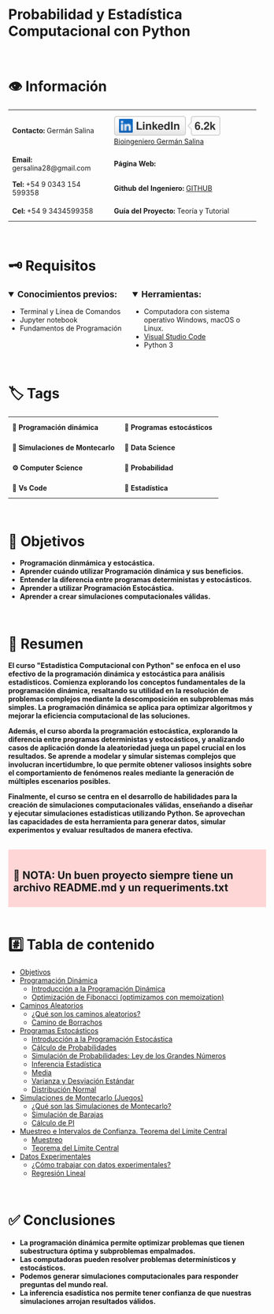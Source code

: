 # Probabilidad y Estadística Computacional con Python

<br>
<h1>
👁 Información
</h1>
<table style="border-collapse: collapse;">
  <tr>
    <td style="border: none; padding: 8px; text-align: left;"><strong>Contacto:</strong> Germán Salina</td>
    <td style="border: none; padding: 12px; text-align: left;">
      <img src="imgs/linkedin.svg" alt="LinkedIn:">
      <a href="https://www.linkedin.com/in/german-salina-bioingeniero-despachante-de-aduanas/">
       Bioingeniero Germán Salina
      </a>
    </td>
  </tr>
  <tr>
    <td style="border: none; padding: 8px; text-align: left;"><strong>Email:</strong> gersalina28@gmail.com</td>
    <td style="border: none; padding: 12px; text-align: left;"><strong>Página Web:</strong></td>
  </tr>
  <tr>
    <td style="border: none; padding: 8px; text-align: left;"><strong>Tel:</strong> +54 9 0343 154 599358</td>
    <td style="border: none; padding: 12px; text-align: left;"><strong>Github del Ingeniero:</strong> <a href="https://github.com/Gersa28">GITHUB</a></td>
  </tr>
  <tr>
    <td style="border: none; padding: 8px; text-align: left;"><strong>Cel:</strong> +54 9 3434599358</td>
    <td style="border: none; padding: 12px; text-align: left;"><strong>Guía del Proyecto:</strong> Teoría y Tutorial</td>
  </tr>
</table>

<br>
<h1 class="block-color-gray_background">
🗝 Requisitos
</h1>
<div style="display: flex; justify-content: space-between;">
    <div style="width: 50%;">
        <details open="">
            <summary style="font-weight: 600; font-size: 1.25em; line-height: 1.3; margin: 0;">
                <strong>Conocimientos previos:</strong>
            </summary>
            <div class="indented">
                <ul class="bulleted-list">
                    <li style="list-style-type: disc;">Terminal y Línea de Comandos</li>
                    <li style="list-style-type: disc;">Jupyter notebook</li>
                  <li style="list-style-type: disc;">Fundamentos de Programación</li>
                </ul>
            </div>
        </details>
    </div>
    <div style="width: 50%;">
        <details open="">
            <summary style="font-weight: 600; font-size: 1.25em; line-height: 1.3; margin: 0;">
                <strong>Herramientas:</strong>
            </summary>
            <div class="indented">
                <ul class="bulleted-list">
                    <li style="list-style-type: disc;">Computadora con sistema operativo Windows, macOS o Linux.</li>
                    <li style="list-style-type: disc;"><a href="https://code.visualstudio.com/">Visual Studio Code</a></li>
                    <li style="list-style-type: disc;">Python 3</li>
                </ul>
            </div>
        </details>
    </div>
</div>

<br>
<h1>🏷️ Tags
</h1>
<table style="border-collapse: collapse;">
  <tr>
    <td style="border: none; padding: 8px; text-align: left;"><strong>🐍 Programación dinámica</strong></td>
    <td style="border: none; padding: 12px; text-align: left;"><strong>🐍 Programas estocásticos</strong></td>
  </tr>
  <tr>
    <td style="border: none; padding: 8px; text-align: left;"><strong>🐍 Simulaciones de Montecarlo</strong></td>
    <td style="border: none; padding: 12px; text-align: left;"><strong>🐍 Data Science</strong></td>
  </tr>
  <tr>
    <td style="border: none; padding: 8px; text-align: left;"><strong>⚙ Computer Science</strong></td>
    <td style="border: none; padding: 12px; text-align: left;"><strong>🐍 Probabilidad</strong></td>
  </tr>
  <tr>
    <td style="border: none; padding: 8px; text-align: left;"><strong>🐍 Vs Code</strong></td>
    <td style="border: none; padding: 12px; text-align: left;"><strong>🐍 Estadística</strong></td>
  </tr>
</table>

<br>
<h1>
🎯 Objetivos
</h1>

- **Programación dinmámica y estocástica.**
- **Aprender cuándo utilizar Programación dinámica y sus beneficios.**
- **Entender la diferencia entre programas deterministas y estocásticos.**
- **Aprender a utilizar Programación Estocástica.**
- **Aprender a crear simulaciones computacionales válidas.**

<br>
<h1>
📜 Resumen
</h1>

**El curso "Estadística Computacional con Python" se enfoca en el uso efectivo de la programación dinámica y estocástica para análisis estadísticos. Comienza explorando los conceptos fundamentales de la programación dinámica, resaltando su utilidad en la resolución de problemas complejos mediante la descomposición en subproblemas más simples. La programación dinámica se aplica para optimizar algoritmos y mejorar la eficiencia computacional de las soluciones.**

**Además, el curso aborda la programación estocástica, explorando la diferencia entre programas deterministas y estocásticos, y analizando casos de aplicación donde la aleatoriedad juega un papel crucial en los resultados. Se aprende a modelar y simular sistemas complejos que involucran incertidumbre, lo que permite obtener valiosos insights sobre el comportamiento de fenómenos reales mediante la generación de múltiples escenarios posibles.**

**Finalmente, el curso se centra en el desarrollo de habilidades para la creación de simulaciones computacionales válidas, enseñando a diseñar y ejecutar simulaciones estadísticas utilizando Python. Se aprovechan las capacidades de esta herramienta para generar datos, simular experimentos y evaluar resultados de manera efectiva.**

<br>
<div>
    <div style="width: 100%; background-color: #FFD6D6; padding: 10px;">
        <strong>
            <h2>
            🚨 NOTA: Un buen proyecto siempre tiene un archivo README.md y un requeriments.txt
            </h2>
        </strong>
    </div>
</div>

<br>
<h1>
#️⃣ Tabla de contenido
</h1>

- [Objetivos](https://www.notion.so/Probabilidad-y-Estad-stica-Computacional-con-Python-8b346dee397041d79e75983f6a9ad978?pvs=21)
- [Programación Dinámica](https://www.notion.so/Probabilidad-y-Estad-stica-Computacional-con-Python-8b346dee397041d79e75983f6a9ad978?pvs=21)
    - [Introducción a la Programación Dinámica](https://www.notion.so/Probabilidad-y-Estad-stica-Computacional-con-Python-8b346dee397041d79e75983f6a9ad978?pvs=21)
    - [Optimización de Fibonacci (optimizamos con memoization)](https://www.notion.so/Probabilidad-y-Estad-stica-Computacional-con-Python-8b346dee397041d79e75983f6a9ad978?pvs=21)
- [Caminos Aleatorios](https://www.notion.so/Probabilidad-y-Estad-stica-Computacional-con-Python-8b346dee397041d79e75983f6a9ad978?pvs=21)
    - [¿Qué son los caminos aleatorios?](https://www.notion.so/Probabilidad-y-Estad-stica-Computacional-con-Python-8b346dee397041d79e75983f6a9ad978?pvs=21)
    - [Camino de Borrachos](https://www.notion.so/Probabilidad-y-Estad-stica-Computacional-con-Python-8b346dee397041d79e75983f6a9ad978?pvs=21)
- [Programas Estocásticos](https://www.notion.so/Probabilidad-y-Estad-stica-Computacional-con-Python-8b346dee397041d79e75983f6a9ad978?pvs=21)
    - [Introducción a la Programación Estocástica](https://www.notion.so/Probabilidad-y-Estad-stica-Computacional-con-Python-8b346dee397041d79e75983f6a9ad978?pvs=21)
    - [Cálculo de Probabilidades](https://www.notion.so/Probabilidad-y-Estad-stica-Computacional-con-Python-8b346dee397041d79e75983f6a9ad978?pvs=21)
    - [Simulación de Probabilidades: Ley de los Grandes Números](https://www.notion.so/Probabilidad-y-Estad-stica-Computacional-con-Python-8b346dee397041d79e75983f6a9ad978?pvs=21)
    - [Inferencia Estadística](https://www.notion.so/Probabilidad-y-Estad-stica-Computacional-con-Python-8b346dee397041d79e75983f6a9ad978?pvs=21)
    - [Media](https://www.notion.so/Probabilidad-y-Estad-stica-Computacional-con-Python-8b346dee397041d79e75983f6a9ad978?pvs=21)
    - [Varianza y Desviación Estándar](https://www.notion.so/Probabilidad-y-Estad-stica-Computacional-con-Python-8b346dee397041d79e75983f6a9ad978?pvs=21)
    - [Distribución Normal](https://www.notion.so/Probabilidad-y-Estad-stica-Computacional-con-Python-8b346dee397041d79e75983f6a9ad978?pvs=21)
- [Simulaciones de Montecarlo (Juegos)](https://www.notion.so/Probabilidad-y-Estad-stica-Computacional-con-Python-8b346dee397041d79e75983f6a9ad978?pvs=21)
    - [¿Qué son las Simulaciones de Montecarlo?](https://www.notion.so/Probabilidad-y-Estad-stica-Computacional-con-Python-8b346dee397041d79e75983f6a9ad978?pvs=21)
    - [Simulación de Barajas](https://www.notion.so/Probabilidad-y-Estad-stica-Computacional-con-Python-8b346dee397041d79e75983f6a9ad978?pvs=21)
    - [Cálculo de PI](https://www.notion.so/Probabilidad-y-Estad-stica-Computacional-con-Python-8b346dee397041d79e75983f6a9ad978?pvs=21)
- [Muestreo e Intervalos de Confianza. Teorema del Límite Central](https://www.notion.so/Probabilidad-y-Estad-stica-Computacional-con-Python-8b346dee397041d79e75983f6a9ad978?pvs=21)
    - [Muestreo](https://www.notion.so/Probabilidad-y-Estad-stica-Computacional-con-Python-8b346dee397041d79e75983f6a9ad978?pvs=21)
    - [Teorema del Límite Central](https://www.notion.so/Probabilidad-y-Estad-stica-Computacional-con-Python-8b346dee397041d79e75983f6a9ad978?pvs=21)
- [Datos Experimentales](https://www.notion.so/Probabilidad-y-Estad-stica-Computacional-con-Python-8b346dee397041d79e75983f6a9ad978?pvs=21)
    - [¿Cómo trabajar con datos experimentales?](https://www.notion.so/Probabilidad-y-Estad-stica-Computacional-con-Python-8b346dee397041d79e75983f6a9ad978?pvs=21)
    - [Regresión Lineal](https://www.notion.so/german-salina/Probabilidad-y-Estad-stica-Computacional-con-Python-8b346dee397041d79e75983f6a9ad978#38cac3eb8a1b464aa5645ae5764da886)

<br>
<h1>
✅ Conclusiones
</h1>

- **La programación dinámica permite optimizar problemas que tienen subestructura óptima y subproblemas empalmados.**
- **Las computadoras pueden resolver problemas determinísticos y estocásticos.**
- **Podemos generar simulaciones computacionales para responder preguntas del mundo real.**
- **La inferencia esadística nos permite tener confianza de que nuestras simulaciones arrojan resultados válidos.**
